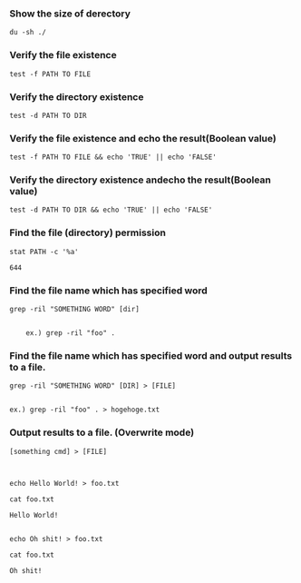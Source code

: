 ### Show the size of derectory

```
du -sh ./
```

### Verify the file existence

```
test -f PATH TO FILE
```

### Verify the directory existence

```
test -d PATH TO DIR
```


### Verify the file existence and echo the result(Boolean value)

```
test -f PATH TO FILE && echo 'TRUE' || echo 'FALSE'
```

### Verify the directory existence andecho the result(Boolean value)

```
test -d PATH TO DIR && echo 'TRUE' || echo 'FALSE'
```
### Find the file (directory) permission

```
stat PATH -c '%a'

644
```

### Find the file name which has specified word

```
grep -ril "SOMETHING WORD" [dir]


    ex.) grep -ril "foo" .

```


### Find the file name which has specified word and output results to a file.

```
grep -ril "SOMETHING WORD" [DIR] > [FILE]


ex.) grep -ril "foo" . > hogehoge.txt

```

### Output results to a file. (Overwrite mode)

```
[something cmd] > [FILE]



echo Hello World! > foo.txt

cat foo.txt

Hello World!


echo Oh shit! > foo.txt

cat foo.txt

Oh shit!

```
